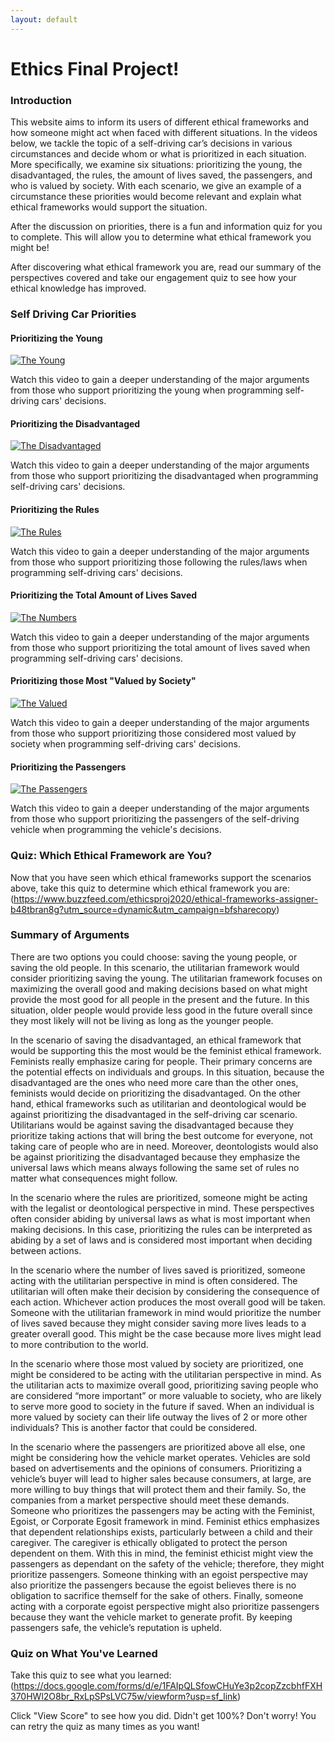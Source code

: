 ```yaml
---
layout: default
---
```

# Ethics Final Project!

### Introduction
This website aims to inform its users of different ethical frameworks and how someone might act when faced with different situations. In the videos below, we tackle the topic of a self-driving car’s decisions in various circumstances and decide whom or what is prioritized in each situation. More specifically, we examine six situations: prioritizing the young, the disadvantaged, the rules, the amount of lives saved, the passengers, and who is valued by society. With each scenario, we give an example of a circumstance these priorities would become relevant and explain what ethical frameworks would support the situation.

After the discussion on priorities, there is a fun and information quiz for you to complete. This will allow you to determine what ethical framework you might be!

After discovering what ethical framework you are, read our summary of the perspectives covered and take our engagement quiz to see how your ethical knowledge has improved.

### Self Driving Car Priorities
#### Prioritizing the Young
[![The Young](http://img.youtube.com/vi/M0XAHpvV3bA/0.jpg)](http://www.youtube.com/watch?v=M0XAHpvV3bA)

Watch this video to gain a deeper understanding of the major arguments from those who support prioritizing the young when programming self-driving cars' decisions.

#### Prioritizing the Disadvantaged
[![The Disadvantaged](http://img.youtube.com/vi/y1witXkoLN4/0.jpg)](http://www.youtube.com/watch?v=y1witXkoLN4)

Watch this video to gain a deeper understanding of the major arguments from those who support prioritizing the disadvantaged when programming self-driving cars' decisions.

#### Prioritizing the Rules
[![The Rules](http://img.youtube.com/vi/H7Xf1JQxdQo/0.jpg)](http://www.youtube.com/watch?v=H7Xf1JQxdQo)

Watch this video to gain a deeper understanding of the major arguments from those who support prioritizing those following the rules/laws when programming self-driving cars' decisions.

#### Prioritizing the Total Amount of Lives Saved
[![The Numbers](http://img.youtube.com/vi/CQXF9XKB48Y/0.jpg)](http://www.youtube.com/watch?v=CQXF9XKB48Y)

Watch this video to gain a deeper understanding of the major arguments from those who support prioritizing the total amount of lives saved when programming self-driving cars' decisions.

#### Prioritizing those Most "Valued by Society"
[![The Valued](http://img.youtube.com/vi/QA3Vo5ROBeA/0.jpg)](http://www.youtube.com/watch?v=QA3Vo5ROBeA)

Watch this video to gain a deeper understanding of the major arguments from those who support prioritizing those considered most valued by society when programming self-driving cars' decisions.

#### Prioritizing the Passengers
[![The Passengers](http://img.youtube.com/vi/swseHALyzmE/0.jpg)](http://www.youtube.com/watch?v=swseHALyzmE)

Watch this video to gain a deeper understanding of the major arguments from those who support prioritizing the passengers of the self-driving vehicle when programming the vehicle's decisions.

### Quiz: Which Ethical Framework are You?
Now that you have seen which ethical frameworks support the scenarios above, take this quiz to determine which ethical framework you are:
(https://www.buzzfeed.com/ethicsproj2020/ethical-frameworks-assigner-b48tbran8g?utm_source=dynamic&utm_campaign=bfsharecopy)

### Summary of Arguments
There are two options you could choose: saving the young people, or saving the old people. In this scenario, the utilitarian framework would consider prioritizing saving the young. The utilitarian framework focuses on maximizing the overall good and making decisions based on what might provide the most good for all people in the present and the future. In this situation, older people would provide less good in the future overall since they most likely will not be living as long as the younger people. 

In the scenario of saving the disadvantaged, an ethical framework that would be supporting this the most would be the feminist ethical framework. Feminists really emphasize caring for people. Their primary concerns are the potential effects on individuals and groups. In this situation, because the disadvantaged are the ones who need more care than the other ones, feminists would decide on prioritizing the disadvantaged. On the other hand, ethical frameworks such as utilitarian and deontological would be against prioritizing the disadvantaged in the self-driving car scenario. Utilitarians would be against saving the disadvantaged because they prioritize taking actions that will bring the best outcome for everyone, not taking care of people who are in need. Moreover, deontologists would also be against prioritizing the disadvantaged because they emphasize the universal laws which means always following the same set of rules no matter what consequences might follow. 

In the scenario where the rules are prioritized, someone might be acting with the legalist or deontological perspective in mind. These perspectives often consider abiding by universal laws as what is most important when making decisions. In this case, prioritizing the rules can be interpreted as abiding by a set of laws and is considered most important when deciding between actions.

In the scenario where the number of lives saved is prioritized, someone acting with the utilitarian perspective in mind is often considered. The utilitarian will often make their decision by considering the consequence of each action. Whichever action produces the most overall good will be taken. Someone with the utilitarian framework in mind would prioritize the number of lives saved because they might consider saving more lives leads to a greater overall good. This might be the case because more lives might lead to more contribution to the world.

In the scenario where those most valued by society are prioritized, one might be considered to be acting with the utilitarian perspective in mind. As the utilitarian acts to maximize overall good, prioritizing saving people who are considered “more important” or more valuable to society, who are likely to serve more good to society in the future if saved. When an individual is more valued by society can their life outway the lives of 2 or more other individuals? This is another factor that could be considered.

In the scenario where the passengers are prioritized above all else, one might be considering how the vehicle market operates. Vehicles are sold based on advertisements and the opinions of consumers. Prioritizing a vehicle’s buyer will lead to higher sales because consumers, at large, are more willing to buy things that will protect them and their family. So, the companies from a market perspective should meet these demands. Someone who prioritizes the passengers may be acting with the Feminist, Egoist, or Corporate Egosit framework in mind. Feminist ethics emphasizes that dependent relationships exists, particularly between a child and their caregiver. The caregiver is ethically obligated to protect the person dependent on them. With this in mind, the feminist ethicist might view the passengers as dependant on the safety of the vehicle; therefore, they might prioritize passengers. Someone thinking with an egoist perspective may also prioritize the passengers because the egoist believes there is no obligation to sacrifice themself for the sake of others. Finally, someone acting with a corporate egoist perspective might also prioritize passengers because they want the vehicle market to generate profit. By keeping passengers safe, the vehicle’s reputation is upheld.

### Quiz on What You've Learned
Take this quiz to see what you learned:
(https://docs.google.com/forms/d/e/1FAIpQLSfowCHuYe3p2copZzcbhfFXH370HWl2O8br_RxLpSPsLVC75w/viewform?usp=sf_link)

Click "View Score" to see how you did. Didn't get 100%? Don't worry! You can retry the quiz as many times as you want!



